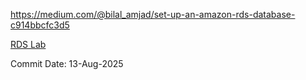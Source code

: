 
https://medium.com/@bilal_amjad/set-up-an-amazon-rds-database-c914bbcfc3d5




<a href="https://medium.com/@bilal_amjad/set-up-an-amazon-rds-database-c914bbcfc3d5" target="_blank">RDS Lab</a>

Commit Date: 13-Aug-2025
